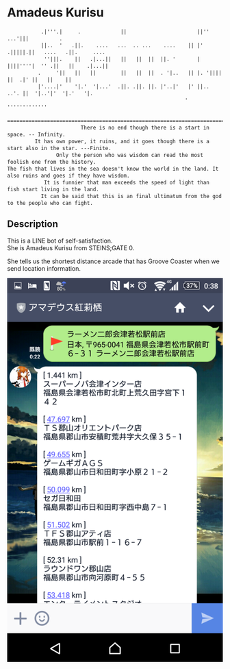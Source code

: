 Amadeus Kurisu
====

               .|'''.|     .             ||                       ||'' ...'|||          .
               ||..  '   .||.    ....   ...  .. ...    ....    || |' .|||||.||   ....   .||.     ....
                ''|||.    ||   .|...||   ||   ||  ||  ||. '       |  ||||''''|  '' .||   ||    .|...||
              .     '||   ||   ||        ||   ||  ||  . '|..   || |. '||||  ||  .|' ||   ||    ||
              |'....|'    '|.'  '|...'  .||. .||. ||. |'..|'   |' ||.. ..'. ||  '|..'|'  '|.'   '|.
                                                              '  '''''''''''''
     ============================================================================================================
                            There is no end though there is a start in space. -- Infinity.
             It has own power, it ruins, and it goes though there is a start also in the star. ---Finite.
                    Only the person who was wisdom can read the most foolish one from the history.
    The fish that lives in the sea doesn't know the world in the land. It also ruins and goes if they have wisdom.
                It is funnier that man exceeds the speed of light than fish start living in the land.
               It can be said that this is an final ultimatum from the god to the people who can fight.

## Description
This is a LINE bot of self-satisfaction.  
She is Amadeus Kurisu from STEINS;GATE 0.

She tells us the shortest distance arcade that has Groove Coaster when we send location information.

![screen shot](./resources/ss.png)

